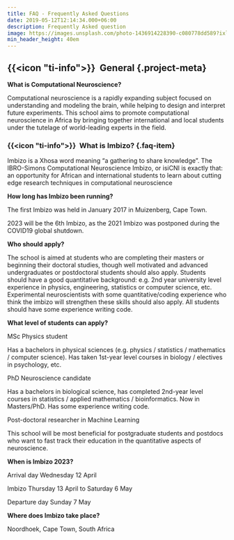 ```yaml
---
title: FAQ - Frequently Asked Questions
date: 2019-05-12T12:14:34.000+06:00
description: Frequently Asked question
image: https://images.unsplash.com/photo-1436914228390-c080778dd589?ixlib=rb-1.2.1&ixid=MnwxMjA3fDB8MHxwaG90by1wYWdlfHx8fGVufDB8fHx8&auto=format&fit=crop&w=1500&q=95
min_header_height: 40em
---
```


## {{<icon "ti-info">}}  General {.project-meta}

**What is Computational Neuroscience?**

Computational neuroscience is a rapidly expanding subject focused on understanding and modeling the brain, while helping to design and interpret future experiments. This school aims to promote computational neuroscience in Africa by bringing together international and local students under the tutelage of world-leading experts in the field.

### {{<icon "ti-info">}}  **What is Imbizo?** {.faq-item}

Imbizo is a Xhosa word meaning “a gathering to share knowledge”. The IBRO-Simons Computational Neuroscience Imbizo, or isiCNI is exactly that: an opportunity for African and international students to learn about cutting edge research techniques in computational neuroscience

**How long has Imbizo been running?**

The first Imbizo was held in January 2017 in Muizenberg, Cape Town.

2023 will be the 6th Imbizo, as the 2021 Imbizo was postponed during the COVID19 global shutdown.

**Who should apply?**

The school is aimed at students who are completing their masters or beginning their doctoral studies, though well motivated and advanced undergraduates or postdoctoral students should also apply. Students should have a good quantitative background: e.g. 2nd year university level experience in physics, engineering, statistics or computer science, etc. Experimental neuroscientists with some quantitative/coding experience who think the imbizo will strengthen these skills should also apply. All students should have some experience writing code.

**What level of students can apply?**

MSc Physics student

Has a bachelors in physical sciences (e.g. physics / statistics / mathematics / computer science). Has taken 1st-year level courses in biology / electives in psychology, etc.

PhD Neuroscience candidate

Has a bachelors in biological science, has completed 2nd-year level courses in statistics / applied mathematics / bioinformatics. Now in Masters/PhD. Has some experience writing code.

Post-doctoral researcher in Machine Learning

This school will be most beneficial for postgraduate students and postdocs who want to fast track their education in the quantitative aspects of neuroscience.

**When is Imbizo 2023?**

Arrival day Wednesday 12 April

Imbizo Thursday 13 April to Saturday 6 May

Departure day Sunday 7 May

**Where does Imbizo take place?**

Noordhoek, Cape Town, South Africa